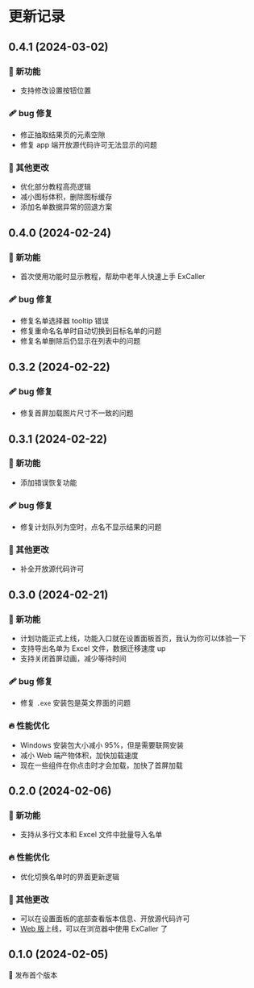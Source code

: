 # 更新记录

## 0.4.1 (2024-03-02)

### 🚀 新功能

- 支持修改设置按钮位置

### 🩹 bug 修复

- 修正抽取结果页的元素空隙
- 修复 app 端开放源代码许可无法显示的问题

### 🏡 其他更改

- 优化部分教程高亮逻辑
- 减小图标体积，删除图标缓存
- 添加名单数据异常的回退方案

## 0.4.0 (2024-02-24)

### 🚀 新功能

- 首次使用功能时显示教程，帮助中老年人快速上手 ExCaller

### 🩹 bug 修复

- 修复名单选择器 tooltip 错误
- 修复重命名名单时自动切换到目标名单的问题
- 修复名单删除后仍显示在列表中的问题

## 0.3.2 (2024-02-22)

### 🩹 bug 修复

- 修复首屏加载图片尺寸不一致的问题

## 0.3.1 (2024-02-22)

### 🚀 新功能

- 添加错误恢复功能

### 🩹 bug 修复

- 修复计划队列为空时，点名不显示结果的问题

### 🏡 其他更改

- 补全开放源代码许可

## 0.3.0 (2024-02-21)

### 🚀 新功能

- 计划功能正式上线，功能入口就在设置面板首页，我认为你可以体验一下
- 支持导出名单为 Excel 文件，数据迁移速度 up
- 支持关闭首屏动画，减少等待时间

### 🩹 bug 修复

- 修复 `.exe` 安装包是英文界面的问题

### 🔥 性能优化

- Windows 安装包大小减小 95%，但是需要联网安装
- 减小 Web 端产物体积，加快加载速度
- 现在一些组件在你点击时才会加载，加快了首屏加载

## 0.2.0 (2024-02-06)

### 🚀 新功能

- 支持从多行文本和 Excel 文件中批量导入名单

### 🔥 性能优化

- 优化切换名单时的界面更新逻辑

### 🏡 其他更改

- 可以在设置面板的底部查看版本信息、开放源代码许可
- [Web 版](https://ex-caller.netlify.app/)上线，可以在浏览器中使用 ExCaller 了

## 0.1.0 (2024-02-05)

🚀 发布首个版本
